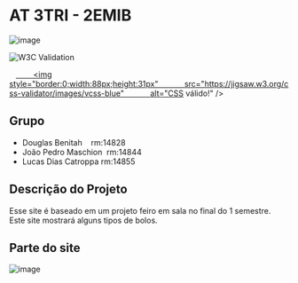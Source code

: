 # AT 3TRI - 2EMIB

![image](https://user-images.githubusercontent.com/84139409/196744219-2ad057c8-2bd1-41ce-945e-bb9787d077ee.png)

![W3C Validation](https://img.shields.io/w3c-validation/html?targetUrl=https%3A%2F%2F2emib-ac1.github.io%2F2emib-ac1%2F)

   <a href="https://jigsaw.w3.org/css-validator/check/referer">        <img style="border:0;width:88px;height:31px"            src="https://jigsaw.w3.org/css-validator/images/vcss-blue"            alt="CSS válido!" />    </a> </p>

## Grupo
- Douglas Benitah    rm:14828
- João Pedro Maschion  rm:14844
- Lucas Dias Catroppa rm:14855

## Descrição do Projeto
Esse site é baseado em um projeto feiro em sala no final do 1 semestre. Este site mostrará alguns tipos de bolos.

## Parte do site
![image](https://user-images.githubusercontent.com/84139438/203563907-5472055e-4df1-48af-8637-3a36257066cd.png)
